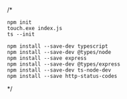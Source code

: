 /* 

    npm init
    touch.exe index.js
    ts --init

    npm install --save-dev typescript
    npm install --save-dev @types/node
    npm install --save express
    npm install --save-dev @types/express
    npm install --save-dev ts-node-dev
    npm install --save http-status-codes

*/